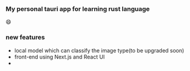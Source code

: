 ### My personal tauri app for learning rust language

:smile:

### new features

- local model which can classify the image type(to be upgraded soon)
- front-end using Next.js and React UI
-
